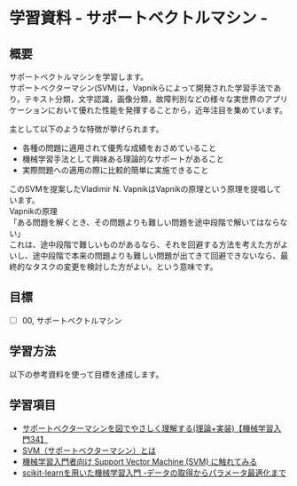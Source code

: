 # 学習資料 - サポートベクトルマシン - 
## 概要
サポートベクトルマシンを学習します。<br>
サポートベクターマシン(SVM)は，Vapnikらによって開発された学習手法であり，テキスト分類，文字認識，画像分類，故障判別などの様々な実世界のアプリケーションにおいて優れた性能を発揮することから，近年注目を集めています。<br>

主として以下のような特徴が挙げられます。<br>
- 各種の問題に適用されて優秀な成績をおさめていること
- 機械学習手法として興味ある理論的なサポートがあること
- 実際問題への適用の際に比較的簡単に実施できること

このSVMを提案したVladimir N. VapnikはVapnikの原理という原理を提唱しています。<br>
Vapnikの原理<br>
「ある問題を解くとき、その問題よりも難しい問題を途中段階で解いてはならない」<br>
これは、途中段階で難しいものがあるなら、それを回避する方法を考えた方がよいし、途中段階で本来の問題よりも難しい問題が出てきて回避できないなら、最終的なタスクの変更を検討した方がよい。という意味です。<br>

## 目標
- [ ] 00, サポートベクトルマシン

## 学習方法
以下の参考資料を使って目標を達成します。

## 学習項目
- [サポートベクターマシンを図でやさしく理解する(理論+実装)【機械学習入門34】](https://datawokagaku.com/svm/)
- [SVM（サポートベクターマシン）とは](https://aiacademy.jp/media/?p=248)
- [機械学習入門者向け Support Vector Machine (SVM) に触れてみる](https://avinton.com/academy/svm/)
- [scikit-learnを用いた機械学習入門 -データの取得からパラメータ最適化まで](https://qiita.com/sunafukin/items/34d0490cf5b5efb0346b)
